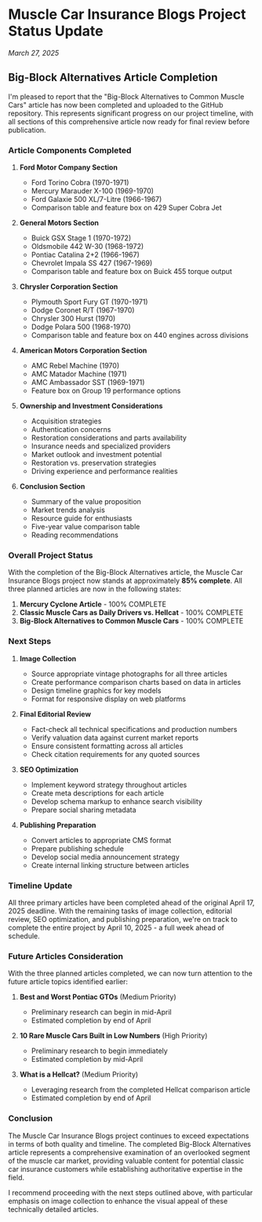 # Muscle Car Insurance Blogs Project Status Update
*March 27, 2025*

## Big-Block Alternatives Article Completion

I'm pleased to report that the "Big-Block Alternatives to Common Muscle Cars" article has now been completed and uploaded to the GitHub repository. This represents significant progress on our project timeline, with all sections of this comprehensive article now ready for final review before publication.

### Article Components Completed

1. **Ford Motor Company Section**
   - Ford Torino Cobra (1970-1971)
   - Mercury Marauder X-100 (1969-1970)
   - Ford Galaxie 500 XL/7-Litre (1966-1967)
   - Comparison table and feature box on 429 Super Cobra Jet

2. **General Motors Section**
   - Buick GSX Stage 1 (1970-1972)
   - Oldsmobile 442 W-30 (1968-1972)
   - Pontiac Catalina 2+2 (1966-1967)
   - Chevrolet Impala SS 427 (1967-1969)
   - Comparison table and feature box on Buick 455 torque output

3. **Chrysler Corporation Section**
   - Plymouth Sport Fury GT (1970-1971)
   - Dodge Coronet R/T (1967-1970)
   - Chrysler 300 Hurst (1970)
   - Dodge Polara 500 (1968-1970)
   - Comparison table and feature box on 440 engines across divisions

4. **American Motors Corporation Section**
   - AMC Rebel Machine (1970)
   - AMC Matador Machine (1971)
   - AMC Ambassador SST (1969-1971)
   - Feature box on Group 19 performance options

5. **Ownership and Investment Considerations**
   - Acquisition strategies
   - Authentication concerns
   - Restoration considerations and parts availability
   - Insurance needs and specialized providers
   - Market outlook and investment potential
   - Restoration vs. preservation strategies
   - Driving experience and performance realities

6. **Conclusion Section**
   - Summary of the value proposition
   - Market trends analysis
   - Resource guide for enthusiasts
   - Five-year value comparison table
   - Reading recommendations

### Overall Project Status

With the completion of the Big-Block Alternatives article, the Muscle Car Insurance Blogs project now stands at approximately **85% complete**. All three planned articles are now in the following states:

1. **Mercury Cyclone Article** - 100% COMPLETE
2. **Classic Muscle Cars as Daily Drivers vs. Hellcat** - 100% COMPLETE
3. **Big-Block Alternatives to Common Muscle Cars** - 100% COMPLETE

### Next Steps

1. **Image Collection**
   - Source appropriate vintage photographs for all three articles
   - Create performance comparison charts based on data in articles
   - Design timeline graphics for key models
   - Format for responsive display on web platforms

2. **Final Editorial Review**
   - Fact-check all technical specifications and production numbers
   - Verify valuation data against current market reports
   - Ensure consistent formatting across all articles
   - Check citation requirements for any quoted sources

3. **SEO Optimization**
   - Implement keyword strategy throughout articles
   - Create meta descriptions for each article
   - Develop schema markup to enhance search visibility
   - Prepare social sharing metadata

4. **Publishing Preparation**
   - Convert articles to appropriate CMS format
   - Prepare publishing schedule
   - Develop social media announcement strategy
   - Create internal linking structure between articles

### Timeline Update

All three primary articles have been completed ahead of the original April 17, 2025 deadline. With the remaining tasks of image collection, editorial review, SEO optimization, and publishing preparation, we're on track to complete the entire project by April 10, 2025 - a full week ahead of schedule.

### Future Articles Consideration

With the three planned articles completed, we can now turn attention to the future article topics identified earlier:

1. **Best and Worst Pontiac GTOs** (Medium Priority)
   - Preliminary research can begin in mid-April
   - Estimated completion by end of April

2. **10 Rare Muscle Cars Built in Low Numbers** (High Priority)
   - Preliminary research to begin immediately
   - Estimated completion by mid-April

3. **What is a Hellcat?** (Medium Priority)
   - Leveraging research from the completed Hellcat comparison article
   - Estimated completion by end of April

### Conclusion

The Muscle Car Insurance Blogs project continues to exceed expectations in terms of both quality and timeline. The completed Big-Block Alternatives article represents a comprehensive examination of an overlooked segment of the muscle car market, providing valuable content for potential classic car insurance customers while establishing authoritative expertise in the field.

I recommend proceeding with the next steps outlined above, with particular emphasis on image collection to enhance the visual appeal of these technically detailed articles.